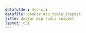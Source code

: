 ```yaml
---
datafolder: mcp-cli
datafile: docker_mcp_tools_inspect
title: docker mcp tools inspect
layout: cli
---
```


<!--
This page is automatically generated from Docker's source code. If you want to
suggest a change to the text that appears here, open a ticket or pull request
in the source repository on GitHub:

https://github.com/docker/mcp-gateway
-->

